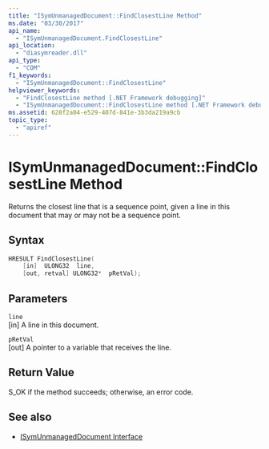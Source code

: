 ```yaml
---
title: "ISymUnmanagedDocument::FindClosestLine Method"
ms.date: "03/30/2017"
api_name: 
  - "ISymUnmanagedDocument.FindClosestLine"
api_location: 
  - "diasymreader.dll"
api_type: 
  - "COM"
f1_keywords: 
  - "ISymUnmanagedDocument::FindClosestLine"
helpviewer_keywords: 
  - "FindClosestLine method [.NET Framework debugging]"
  - "ISymUnmanagedDocument::FindClosestLine method [.NET Framework debugging]"
ms.assetid: 628f2a04-e529-407d-841e-3b3da219a9cb
topic_type: 
  - "apiref"
---
```

# ISymUnmanagedDocument::FindClosestLine Method
Returns the closest line that is a sequence point, given a line in this document that may or may not be a sequence point.  
  
## Syntax  
  
```cpp  
HRESULT FindClosestLine(  
    [in]  ULONG32  line,  
    [out, retval] ULONG32*  pRetVal);  
```  
  
## Parameters  
 `line`  
 [in] A line in this document.  
  
 `pRetVal`  
 [out] A pointer to a variable that receives the line.  
  
## Return Value  
 S_OK if the method succeeds; otherwise, an error code.  
  
## See also

- [ISymUnmanagedDocument Interface](../../../../docs/framework/unmanaged-api/diagnostics/isymunmanageddocument-interface.md)
